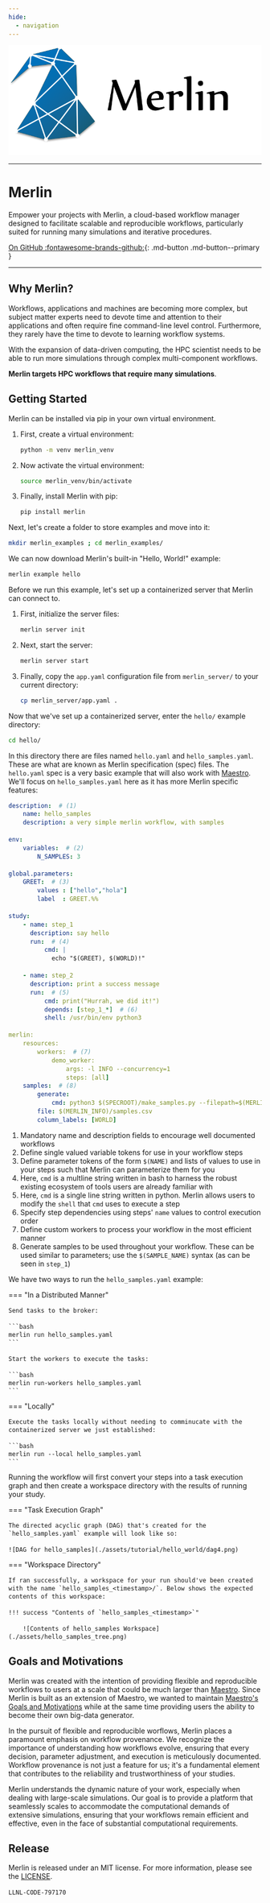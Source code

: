 ```yaml
---
hide:
  - navigation
---
```


![Merlin Banner](./assets/merlin_banner.png)

----

# Merlin

Empower your projects with Merlin, a cloud-based workflow manager designed to facilitate scalable and reproducible workflows, particularly suited for running many simulations and iterative procedures.

[On GitHub :fontawesome-brands-github:](https://github.com/LLNL/merlin){: .md-button .md-button--primary }

----

## Why Merlin?

Workflows, applications and machines are becoming more complex, but subject matter experts need to devote time and attention to their applications and often require fine command-line level control. Furthermore, they rarely have the time to devote to learning workflow systems.

With the expansion of data-driven computing, the HPC scientist needs to be able to run more simulations through complex multi-component workflows.

**Merlin targets HPC workflows that require many simulations**.

## Getting Started

Merlin can be installed via pip in your own virtual environment.

1. First, create a virtual environment:

    ```bash
    python -m venv merlin_venv
    ```

2. Now activate the virtual environment:

    ```bash
    source merlin_venv/bin/activate
    ```

3. Finally, install Merlin with pip:

    ```bash
    pip install merlin
    ```

Next, let's create a folder to store examples and move into it:

```bash
mkdir merlin_examples ; cd merlin_examples/
```

We can now download Merlin's built-in "Hello, World!" example:

```bash
merlin example hello
```

Before we run this example, let's set up a containerized server that Merlin can connect to.

1. First, initialize the server files:

    ```bash
    merlin server init
    ```

2. Next, start the server:

    ```bash
    merlin server start
    ```

3. Finally, copy the `app.yaml` configuration file from `merlin_server/` to your current directory:

    ```bash
    cp merlin_server/app.yaml .
    ```

Now that we've set up a containerized server, enter the `hello/` example directory:

```bash
cd hello/
```

In this directory there are files named `hello.yaml` and `hello_samples.yaml`. These are what are known as Merlin specification (spec) files. The `hello.yaml` spec is a very basic example that will also work with [Maestro](https://maestrowf.readthedocs.io/en/latest/). We'll focus on `hello_samples.yaml` here as it has more Merlin specific features:

```yaml
description:  # (1)
    name: hello_samples
    description: a very simple merlin workflow, with samples

env:
    variables:  # (2)
        N_SAMPLES: 3

global.parameters:
    GREET:  # (3)
        values : ["hello","hola"]
        label  : GREET.%%

study:
    - name: step_1
      description: say hello
      run:  # (4)
          cmd: |
            echo "$(GREET), $(WORLD)!"

    - name: step_2
      description: print a success message
      run:  # (5)
          cmd: print("Hurrah, we did it!")
          depends: [step_1_*]  # (6)
          shell: /usr/bin/env python3

merlin:
    resources:
        workers:  # (7)
            demo_worker:
                args: -l INFO --concurrency=1
                steps: [all]
    samples:  # (8)
        generate:
            cmd: python3 $(SPECROOT)/make_samples.py --filepath=$(MERLIN_INFO)/samples.csv --number=$(N_SAMPLES)
        file: $(MERLIN_INFO)/samples.csv
        column_labels: [WORLD]
```

1. Mandatory name and description fields to encourage well documented workflows
2. Define single valued variable tokens for use in your workflow steps
3. Define parameter tokens of the form `$(NAME)` and lists of values to use in your steps such that Merlin can parameterize them for you
4. Here, `cmd` is a multline string written in bash to harness the robust existing ecosystem of tools users are already familiar with
5. Here, `cmd` is a single line string written in python. Merlin allows users to modify the `shell` that `cmd` uses to execute a step
6. Specify step dependencies using steps' `name` values to control execution order
7. Define custom workers to process your workflow in the most efficient manner
8. Generate samples to be used throughout your workflow. These can be used similar to parameters; use the `$(SAMPLE_NAME)` syntax (as can be seen in `step_1`)

We have two ways to run the `hello_samples.yaml` example:

=== "In a Distributed Manner"

    Send tasks to the broker:

    ```bash
    merlin run hello_samples.yaml
    ```

    Start the workers to execute the tasks:

    ```bash
    merlin run-workers hello_samples.yaml
    ```

=== "Locally"

    Execute the tasks locally without needing to comminucate with the containerized server we just established:

    ```bash
    merlin run --local hello_samples.yaml
    ```

Running the workflow will first convert your steps into a task execution graph and then create a workspace directory with the results of running your study.

=== "Task Execution Graph"

    The directed acyclic graph (DAG) that's created for the `hello_samples.yaml` example will look like so:

    ![DAG for hello_samples](./assets/tutorial/hello_world/dag4.png)

=== "Workspace Directory"

    If ran successfully, a workspace for your run should've been created with the name `hello_samples_<timestamp>/`. Below shows the expected contents of this workspace:

    !!! success "Contents of `hello_samples_<timestamp>`"

        ![Contents of hello_samples Workspace](./assets/hello_samples_tree.png)

## Goals and Motivations

Merlin was created with the intention of providing flexible and reproducible workflows to users at a scale that could be much larger than [Maestro](https://maestrowf.readthedocs.io/en/latest/). Since Merlin is built as an extension of Maestro, we wanted to maintain [Maestro's Goals and Motivations](https://maestrowf.readthedocs.io/en/latest/#maestros-goals-and-motivations) while at the same time providing users the ability to become their own big-data generator.

In the pursuit of flexible and reproducible worflows, Merlin places a paramount emphasis on workflow provenance. We recognize the importance of understanding how workflows evolve, ensuring that every decision, parameter adjustment, and execution is meticulously documented. Workflow provenance is not just a feature for us; it's a fundamental element that contributes to the reliability and trustworthiness of your studies.

Merlin understands the dynamic nature of your work, especially when dealing with large-scale simulations. Our goal is to provide a platform that seamlessly scales to accommodate the computational demands of extensive simulations, ensuring that your workflows remain efficient and effective, even in the face of substantial computational requirements.

## Release

Merlin is released under an MIT license. For more information, please see the [LICENSE](https://github.com/LLNL/merlin/blob/develop/LICENSE).

``LLNL-CODE-797170``
